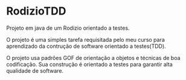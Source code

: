 # RodizioTDD
Projeto em java de um Rodizio orientado a testes.

O projeto é uma simples tarefa requisitada pelo meu curso para aprendizado da contrução de software orientado a testes(TDD).

O projeto usa padrões GOF de orientação a objetos e técnicas de boa codificação. Sua construção é orientado a testes para garantir alta qualidade de software.
